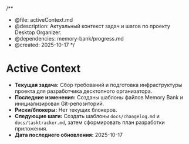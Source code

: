 /**
 * @file: activeContext.md
 * @description: Актуальный контекст задач и шагов по проекту Desktop Organizer.
 * @dependencies: memory-bank/progress.md
 * @created: 2025-10-17
 */

# Active Context

- **Текущая задача:** Сбор требований и подготовка инфраструктуры проекта для разработчика десктопного организатора.
- **Последние изменения:** Созданы шаблоны файлов Memory Bank и инициализирован Git-репозиторий.
- **Риски/блокеры:** Нет текущих блокеров.
- **Следующие шаги:** Создать шаблоны `docs/changelog.md` и `docs/tasktracker.md`, затем сформировать план разработки приложения.
- **Дата последнего обновления:** 2025-10-17

